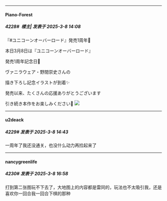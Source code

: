 ﻿
*****

####  Piano-Forest  
##### 4228#         楼主| 发表于 2025-3-8 14:08

『#ユニコーンオーバーロード』発売1周年🎉

本日3月8日は『ユニコーンオーバーロード』

発売1周年記念日👑

ヴァニラウェア・野間崇史さんの

描き下ろし記念イラストが到着✨

発売以来、たくさんの応援ありがとうございます

引き続き本作をお楽しみください🦄
<img src="https://p.sda1.dev/22/8ea8af4cf2401c5b68aa1a6638747099/20250308_140719.jpg" referrerpolicy="no-referrer">


*****

####  u2deack  
##### 4229#       发表于 2025-3-8 14:43

一周年了我还没通关，也没什么动力再捡起来了


*****

####  nancygreenlife  
##### 4230#       发表于 2025-3-8 16:58

打到第二张图玩不下去了，大地图上的内容都是雷同的，玩法也不太吸引我，还是喜欢你一回合我一回合下棋的那种

